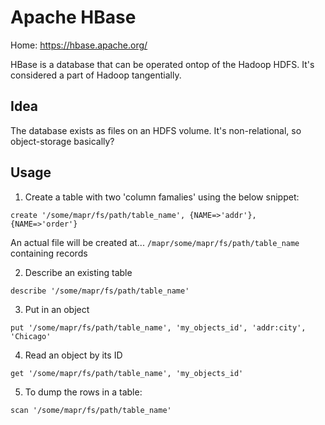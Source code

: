 # Apache HBase

Home:  https://hbase.apache.org/

HBase is a database that can be operated ontop of the Hadoop HDFS.  It's considered a part of Hadoop tangentially.


## Idea

The database exists as files on an HDFS volume.  It's non-relational, so object-storage basically?


## Usage

1. Create a table with two 'column famalies' using the below snippet:

```
create '/some/mapr/fs/path/table_name', {NAME=>'addr'}, {NAME=>'order'}
```

An actual file will be created at... `/mapr/some/mapr/fs/path/table_name` containing records

2. Describe an existing table

```
describe '/some/mapr/fs/path/table_name'
```

3. Put in an object

```
put '/some/mapr/fs/path/table_name', 'my_objects_id', 'addr:city', 'Chicago'
```

4. Read an object by its ID

```
get '/some/mapr/fs/path/table_name', 'my_objects_id'
```


5. To dump the rows in a table:

```
scan '/some/mapr/fs/path/table_name'
```
